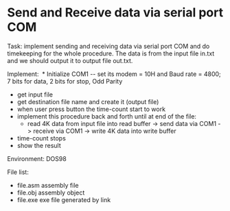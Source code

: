 # Send and Receive data via serial port COM

Task: implement sending and receiving data via serial port COM and do timekeeping for the whole procedure. The data is from the input file in.txt and we should output it to output file out.txt.

Implement: 
  * Initialize COM1 -- set its modem = 10H and Baud rate = 4800; 7 bits for data, 2 bits for stop, Odd Parity 
  * get input file
  * get destination file name and create it (output file)
  * when user press button the time-count start to work
  * implement this procedure back and forth until at end of the file: 
      * read 4K data from input file into read buffer -> send data via COM1 -> receive via COM1 -> write 4K data into write buffer
  * time-count stops
  * show the result

Environment: DOS98

File list:
  * file.asm assembly file
  * file.obj assembly object
  * file.exe exe file generated by link
  
